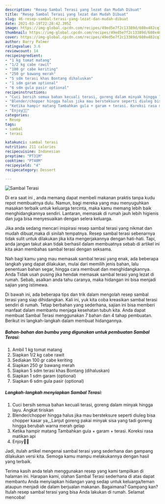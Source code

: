 ```yaml
---
description: "Resep Sambal Terasi yang lezat dan Mudah Dibuat"
title: "Resep Sambal Terasi yang lezat dan Mudah Dibuat"
slug: 46-resep-sambal-terasi-yang-lezat-dan-mudah-dibuat
date: 2021-03-19T22:28:42.395Z
image: https://img-global.cpcdn.com/recipes/49ed5e7f2c13389d/680x482cq70/sambal-terasi-foto-resep-utama.jpg
thumbnail: https://img-global.cpcdn.com/recipes/49ed5e7f2c13389d/680x482cq70/sambal-terasi-foto-resep-utama.jpg
cover: https://img-global.cpcdn.com/recipes/49ed5e7f2c13389d/680x482cq70/sambal-terasi-foto-resep-utama.jpg
author: Barry Palmer
ratingvalue: 3.6
reviewcount: 14
recipeingredient:
- "1 kg tomat matang"
- "1/2 kg cabe rawit"
- "100 gr cabe keriting"
- "250 gr bawang merah"
- "5 sdm terasi khas Bontang dihaluskan"
- "1 sdm garam optional"
- "6 sdm gula pasir optional"
recipeinstructions:
- "Cuci bersih semua bahan kecuali terasi, goreng dalam minyak hingga layu. Angkat tiriskan"
- "Blender/chopper hingga halus jika mau bersteksure seperti diuleg bisa chopper kasar ya,,,Lanjut goreng pakai minyak sisa yang tadi goreng hingga berubah warna merah gelap"
- "Ketika hampir matang Tambahkan gula + garam + terasi. Koreksi rasa matikan api"
- "Enjoy🤤😘"
categories:
- Resep
tags:
- sambal
- terasi

katakunci: sambal terasi 
nutrition: 211 calories
recipecuisine: Indonesian
preptime: "PT31M"
cooktime: "PT40M"
recipeyield: "4"
recipecategory: Dessert

---
```



![Sambal Terasi](https://img-global.cpcdn.com/recipes/49ed5e7f2c13389d/680x482cq70/sambal-terasi-foto-resep-utama.jpg)

Di era  saat ini , anda memang dapat membeli makanan praktis tanpa kudu repot membuatnya dulu. Namun, bagi mereka yang mau menyuguhkan masakan terbaik untuk keluarga tercinta, maka kamu memang lebih baik menghidangkannya sendiri. Lantaran, memasak di rumah jauh lebih higienis dan juga bisa menyesuaikan dengan selera keluarga.

Jika anda sedang mencari inspirasi resep sambal terasi yang nikmat dan mudah dibuat,maka di sinilah tempatnya. Resep sambal terasi  sebenarnya tidak sulit untuk dilakukan jika kita mengerjakannya dengan hati-hati. Tapi, anda jangan takut akan tidak berhasil dalam membuatnya 
sebab di artikel ini kita akan membahas sambal terasi dengan seksama.  



Nah bagi kamu yang mau memasak sambal terasi yang enak, ada beberapa langkah yang dapat dilakukan, mulai dari memilih jenis bahan, lalu penentuan bahan segar, hingga cara membuat dan menghidangkannya. Anda Tidak usah pusing jika hendak memasak sambal terasi yang lezat di rumah. Sebab, asalkan anda  tahu caranya, maka hidangan ini bisa menjadi sajian yang istimewa.

Di bawah ini, ada beberapa tips dan trik dalam mengolah resep sambal terasi yang siap dihidangkan. Kali ini, yuk kita coba kreasikan sambal terasi sendiri di rumah. Tetap berbahan yang sederhana, sajian ini bisa memberi manfaat dalam membantu menjaga kesehatan tubuh kita. Anda dapat membuat Sambal Terasi menggunakan 7 bahan dan 4 tahap pembuatan. Berikut ini langkah-langkah dalam membuat hidangannya.

<!--inarticleads1-->

##### Bahan-bahan dan bumbu yang digunakan untuk pembuatan Sambal Terasi:

1. Ambil 1 kg tomat matang
1. Siapkan 1/2 kg cabe rawit
1. Sediakan 100 gr cabe keriting
1. Siapkan 250 gr bawang merah
1. Siapkan 5 sdm terasi khas Bontang (dihaluskan)
1. Siapkan 1 sdm garam (optional)
1. Siapkan 6 sdm gula pasir (optional)




<!--inarticleads2-->

##### Langkah-langkah menyiapkan Sambal Terasi:

1. Cuci bersih semua bahan kecuali terasi, goreng dalam minyak hingga layu. Angkat tiriskan
1. Blender/chopper hingga halus jika mau bersteksure seperti diuleg bisa chopper kasar ya,,,Lanjut goreng pakai minyak sisa yang tadi goreng hingga berubah warna merah gelap
1. Ketika hampir matang Tambahkan gula + garam + terasi. Koreksi rasa matikan api
1. Enjoy🤤😘




Jadi, itulah artikel mengenai  sambal terasi  yang sederhana dan gampang dilakukan versi kita. Semoga kamu mampu melakukannya dengan hasil yang terbaik. 

Terima kasih anda telah menggunakan resep yang kami tampilkan di halaman ini. Harapan kami, olahan  Sambal Terasi sederhana di atas dapat membantu Anda menyiapkan hidangan yang sedap untuk keluarga/teman ataupun menjadi ide dalam berjualan makanan. Bagaimana? Gampang kan? Itulah resep sambal terasi yang bisa Anda lakukan di rumah. Selamat mencoba!

